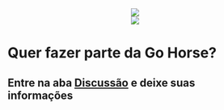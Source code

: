 <div align="center">
<img src="/índice.png">
</div>

<div align="center">
<img src="https://media.giphy.com/media/HlnC4eopcNJQ0LziTu/giphy.gif">
</div>

# Quer fazer parte da Go Horse? 
## Entre na aba <a href="https://github.com/ArthurMaverick/-Hacking.Rio/discussions">Discussão</a> e deixe suas informações


